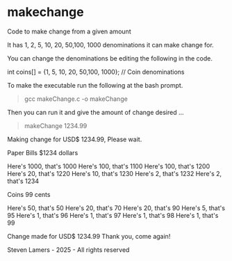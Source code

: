 # makechange
Code to make change from a given amount

It has 1, 2, 5, 10, 20, 50,100, 1000 denominations it can make change for.

You can change the denominations be editing the following in the code.

int coins[] = {1, 5, 10, 20, 50,100, 1000}; // Coin denominations



To make the executable run the following at the bash prompt. 

> gcc makeChange.c -o makeChange


Then you can run it and give the amount of change desired  ...

> makeChange 1234.99

Making change for USD$ 1234.99, Please wait.

Paper Bills $1234 dollars

Here's  1000, that's 1000 
Here's   100, that's 1100 
Here's   100, that's 1200 
Here's    20, that's 1220 
Here's    10, that's 1230 
Here's     2, that's 1232 
Here's     2, that's 1234 

Coins 99 cents

Here's    50, that's 50 
Here's    20, that's 70 
Here's    20, that's 90 
Here's     5, that's 95 
Here's     1, that's 96 
Here's     1, that's 97 
Here's     1, that's 98 
Here's     1, that's 99 

Change made for USD$ 1234.99 Thank you, come again! 

Steven Lamers - 2025 - All rights reserved

